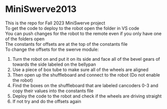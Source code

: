 # MiniSwerve2013
This is the repo for Fall 2023 MiniSwerve project <br>
To get the code to deploy to the robot open the folder in VS code <br>
You can push changes for the robot to the remote even if you only have one of the folders open <br>
The constants for offsets are at the top of the constants file <br>
To change the offsets for the swerve module:
1. Turn the robot on and put it on its side and face all of the bevel gears of towards the side labeled on the bellypan <br>
1. Use a piece of box tube to make sure all of the wheels are aligned <br>
1. Then open up the shuffleboard and connect to the robot (Do not enable the robot) <br>
1. Find the boxes on the shuffleboard that are labeled cancoders 0-3 and copy their values into the constants file <br>
1. Deploy the code to the robot and check if the wheels are driving straight <br>
1. If not try and do the offsets again <br>

